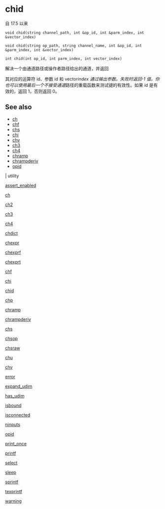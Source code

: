 # chid

自 17.5 以来

`void chid(string channel_path, int &op_id, int &parm_index, int &vector_index)`

`void chid(string op_path, string channel_name, int &op_id, int &parm_index, int &vector_index)`

`int chid(int op_id, int parm_index, int vector_index)`

解决一个由通道路径或操作者路径给出的通道，并返回

其对应的运算符 id、参数 id 和 vector*index 通过输出参数。失败时返回-1 值。你也可以使用最后一个不接受通道*路径的重载函数来测试键的有效性。如果 id 是有效的，返回 1，否则返回 0。

## See also

- [ch](ch.html)
- [chf](chf.html)
- [chs](chs.html)
- [chi](chi.html)
- [chv](chv.html)
- [ch3](ch3.html)
- [ch4](ch4.html)
- [chramp](chramp.html)
- [chrampderiv](chrampderiv.html)
- [opid](opid.html)

|
utility

[assert_enabled](assert_enabled.html)

[ch](ch.html)

[ch2](ch2.html)

[ch3](ch3.html)

[ch4](ch4.html)

[chdict](chdict.html)

[chexpr](chexpr.html)

[chexprf](chexprf.html)

[chexprt](chexprt.html)

[chf](chf.html)

[chi](chi.html)

[chid](chid.html)

[chp](chp.html)

[chramp](chramp.html)

[chrampderiv](chrampderiv.html)

[chs](chs.html)

[chsop](chsop.html)

[chsraw](chsraw.html)

[chu](chu.html)

[chv](chv.html)

[error](error.html)

[expand_udim](expand_udim.html)

[has_udim](has_udim.html)

[isbound](isbound.html)

[isconnected](isconnected.html)

[ninputs](ninputs.html)

[opid](opid.html)

[print_once](print_once.html)

[printf](printf.html)

[select](select.html)

[sleep](sleep.html)

[sprintf](sprintf.html)

[texprintf](texprintf.html)

[warning](warning.html)
